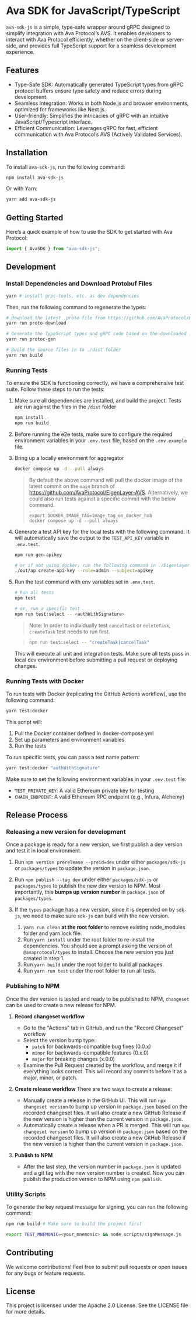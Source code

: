 # Ava SDK for JavaScript/TypeScript

`ava-sdk-js` is a simple, type-safe wrapper around gRPC designed to simplify integration with Ava Protocol’s AVS. It enables developers to interact with Ava Protocol efficiently, whether on the client-side or server-side, and provides full TypeScript support for a seamless development experience.

## Features

- Type-Safe SDK: Automatically generated TypeScript types from gRPC protocol buffers ensure type safety and reduce errors during development.
- Seamless Integration: Works in both Node.js and browser environments, optimized for frameworks like Next.js.
- User-friendly: Simplifies the intricacies of gRPC with an intuitive JavaScript/Typescript interface.
- Efficient Communication: Leverages gRPC for fast, efficient communication with Ava Protocol’s AVS (Actively Validated Services).

## Installation

To install `ava-sdk-js`, run the following command:

```bash
npm install ava-sdk-js
```

Or with Yarn:

```bash
yarn add ava-sdk-js
```

## Getting Started

Here’s a quick example of how to use the SDK to get started with Ava Protocol:

```typescript
import { AvaSDK } from "ava-sdk-js";
```

## Development

### Install Dependencies and Download Protobuf Files

```bash
yarn # install grpc-tools, etc. as dev dependencies
```

Then, run the following command to regenerate the types:

```bash
# download the latest .proto file from https://github.com/AvaProtocol/EigenLayer-AVS
yarn run proto-download

# Generate the TypeScript types and gRPC code based on the downloaded .proto file
yarn run protoc-gen

# Build the source files in to ./dist folder
yarn run build
```

### Running Tests

To ensure the SDK is functioning correctly, we have a comprehensive test suite. Follow these steps to run the tests:

1. Make sure all dependencies are installed, and build the project. Tests are run against the files in the `/dist` folder
   ```bash
   npm install
   npm run build
   ```
2. Before running the e2e tests, make sure to configure the required environment variables in your `.env.test` file, based on the `.env.example` file.

3. Bring up a locally environment for aggregator

   ```bash
   docker compose up -d --pull always
   ```

   > By default the above command will pull the docker image of the latest commit on the `main` branch of https://github.com/AvaProtocol/EigenLayer-AVS. Alternatively, we could also run tests against a specific commit with the below command.
   >
   > ```
   > export DOCKER_IMAGE_TAG=image_tag_on_docker_hub
   > docker compose up -d --pull always
   > ```

4. Generate a test API key for the local tests with the following command. It will automatically save the output to the `TEST_API_KEY` variable in `.env.test`.

   ```bash
   npm run gen-apikey

   # or if not using docker, run the following command in ./EigenLayer-AVS/out
   ./out/ap create-api-key --role=admin --subject=apikey
   ```

5. Run the test command with env variables set in `.env.test`.

   ```bash
   # Run all tests
   npm test

   # or, run a specific test
   npm run test:select -- <authWithSignature>
   ```

   > Note: In order to individually test `cancelTask` or `deleteTask`, `createTask` test needs to run first.

   > ```bash
   > npm run test:select -- "createTask|cancelTask"
   > ```

   This will execute all unit and integration tests. Make sure all tests pass in local dev environment before submitting a pull request or deploying changes.

### Running Tests with Docker

To run tests with Docker (replicating the GitHub Actions workflow), use the following command:

```bash
yarn test:docker
```

This script will:
1. Pull the Docker container defined in docker-compose.yml
2. Set up parameters and environment variables
3. Run the tests

To run specific tests, you can pass a test name pattern:

```bash
yarn test:docker "authWithSignature"
```

Make sure to set the following environment variables in your `.env.test` file:
- `TEST_PRIVATE_KEY`: A valid Ethereum private key for testing
- `CHAIN_ENDPOINT`: A valid Ethereum RPC endpoint (e.g., Infura, Alchemy)

## Release Process

### Releasing a new version for development

Once a package is ready for a new version, we first publish a dev version and test it in local environment.

1. Run `npm version prerelease --preid=dev` under either `packages/sdk-js` or `packages/types` to update the version in `package.json`.
2. Run `npm publish --tag dev` under either `packages/sdk-js` or `packages/types` to publish the new dev version to NPM. Most importantly, this **bumps up version number** in `package.json` of `packages/types`.
3. If the `types` package has a new version, since it is depended on by `sdk-js`, we need to make sure `sdk-js` can build with the new version.

   1. `yarn run clean` **at the root folder** to remove existing node_modules folder and yarn.lock file.
   2. Run `yarn install` under the root folder to re-install the dependencies. You should see a prompt asking the version of `@avaprotocol/types` to install. Choose the new version you just created in step 1.
   3. Run `yarn build` under the root folder to build all packages.
   4. Run `yarn run test` under the root folder to run all tests.

### Publishing to NPM

Once the dev version is tested and ready to be published to NPM, `changeset` can be used to create a new release for NPM.

1. **Record changeset workflow**

   - Go to the "Actions" tab in GitHub, and run the "Record Changeset" workflow
   - Select the version bump type:
     - `patch` for backwards-compatible bug fixes (0.0.x)
     - `minor` for backwards-compatible features (0.x.0)
     - `major` for breaking changes (x.0.0)
   - Examine the Pull Request created by the workflow, and merge it if everything looks correct. This will record any commits before it as a major, minor, or patch.

2. **Create release workflow**
   There are two ways to create a release:
   - Manually create a release in the GitHub UI. This will run `npx changeset version` to bump up version in `package.json` based on the recorded changeset files. It will also create a new GitHub Release if the new version is higher than the current version in `package.json`.
   - Automatically create a release when a PR is merged. This will run `npx changeset version` to bump up version in `package.json` based on the recorded changeset files. It will also create a new GitHub Release if the new version is higher than the current version in `package.json`.
3. **Publish to NPM**
   - After the last step, the version number in `package.json` is updated and a git tag with the new version number is created. Now you can publish the production version to NPM using `npm publish`.

### Utility Scripts

To generate the key request message for signing, you can run the following command:

```bash
npm run build # Make sure to build the project first

export TEST_MNEMONIC=<your_mnemonic> && node scripts/signMessage.js
```

## Contributing

We welcome contributions! Feel free to submit pull requests or open issues for any bugs or feature requests.

## License

This project is licensed under the Apache 2.0 License. See the LICENSE file for more details.
